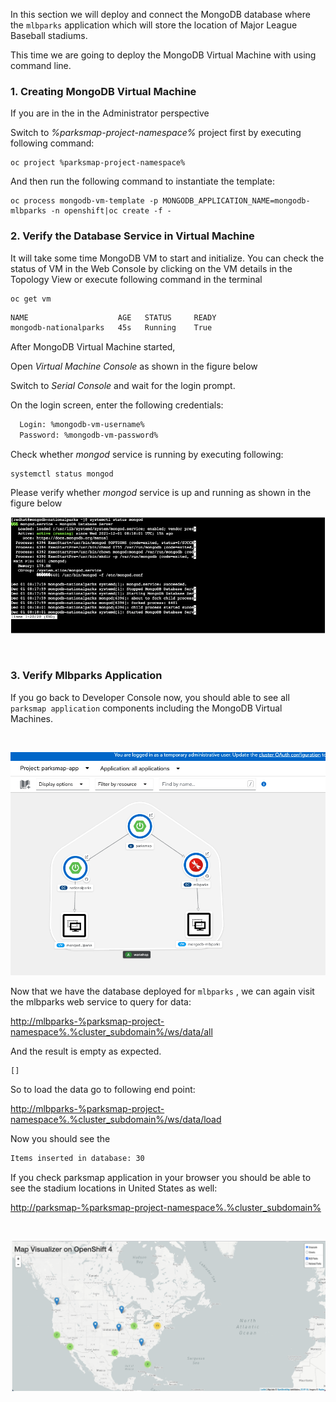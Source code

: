 In this section we will deploy and connect the MongoDB database where the
`mlbparks` application which will store the  location of Major League Baseball stadiums.

This time we are going to deploy the MongoDB Virtual Machine with using command line.

### 1. Creating MongoDB Virtual Machine

If you are in the in the Administrator perspective

Switch to *%parksmap-project-namespace%* project  first by executing following command:

```execute
oc project %parksmap-project-namespace%
```

And then run the following command to instantiate the template:

```execute
oc process mongodb-vm-template -p MONGODB_APPLICATION_NAME=mongodb-mlbparks -n openshift|oc create -f -
```

### 2. Verify the Database Service in Virtual Machine  

It will take some time MongoDB VM to start and initialize. You can check the status of VM in the Web Console by clicking on the VM  details in the Topology View or execute following command in the terminal 

```execute
oc get vm
```

~~~bash
NAME                    AGE   STATUS     READY
mongodb-nationalparks   45s   Running    True
~~~

After MongoDB Virtual Machine started, 

Open *Virtual Machine Console* as shown in the figure below 

Switch to *Serial Console* and wait for the login prompt.

On the login screen, enter the following credentials:

~~~bash
  Login: %mongodb-vm-username%
  Password: %mongodb-vm-password%
~~~

Check whether *mongod* service is running by executing following:

```copy
systemctl status mongod
```

Please verify whether *mongod* service is up and running as shown in the figure below
 <br/>

![MongoDB Service Status](img/parksmap-mlbparks-mongodb-check.png)  

 <br/>

### 3. Verify Mlbparks Application

If you go back to Developer Console now, you should able to see all `parksmap application` components including the MongoDB Virtual Machines.
 
 <br/>

![Parksmap Topology View](img/parksmap-topology-full.png)  


Now that we have the database deployed for `mlbparks` , we can again visit the mlbparks web
service to query for data:


[http://mlbparks-%parksmap-project-namespace%.%cluster_subdomain%/ws/data/all](http://mlbparks-%parksmap-project-namespace%.%cluster_subdomain%/ws/data/all)

And the result is empty as expected.

~~~bash
[]
~~~

So to load the data go to following end point:

[http://mlbparks-%parksmap-project-namespace%.%cluster_subdomain%/ws/data/load](http://mlbparks-%parksmap-project-namespace%.%cluster_subdomain%/ws/data/load)

Now you should see the

~~~bash
Items inserted in database: 30
~~~

If you check parksmap application in your browser you should be able to see the stadium locations in United States as well:

[http://parksmap-%parksmap-project-namespace%.%cluster_subdomain%](http://parksmap-%parksmap-project-namespace%.%cluster_subdomain%)

 <br/> 

![Parksmap](img/parksmap-full-view.png)  


